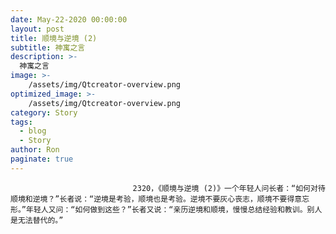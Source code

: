 ```yaml
---
date: May-22-2020 00:00:00
layout: post
title: 顺境与逆境 (2)
subtitle: 神寓之言
description: >-
  神寓之言
image: >-
    /assets/img/Qtcreator-overview.png
optimized_image: >-
    /assets/img/Qtcreator-overview.png
category: Story
tags:
  - blog
  - Story
author: Ron
paginate: true
---
```


							　　2320，《顺境与逆境 (2)》一个年轻人问长者：“如何对待顺境和逆境？”长者说：“逆境是考验，顺境也是考验。逆境不要灰心丧志，顺境不要得意忘形。”年轻人又问：“如何做到这些？”长者又说：“亲历逆境和顺境，慢慢总结经验和教训。别人是无法替代的。”
							
							
						